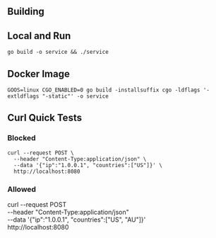 ## Building
## Local and Run
```
go build -o service && ./service
```
## Docker Image
```
GOOS=linux CGO_ENABLED=0 go build -installsuffix cgo -ldflags '-extldflags "-static"' -o service
```

## Curl Quick Tests
### Blocked
```
curl --request POST \
  --header "Content-Type:application/json" \
  --data '{"ip":"1.0.0.1", "countries":["US"]}' \
  http://localhost:8080
```
### Allowed
curl --request POST \
  --header "Content-Type:application/json" \
  --data '{"ip":"1.0.0.1", "countries":["US", "AU"]}' \
  http://localhost:8080
```